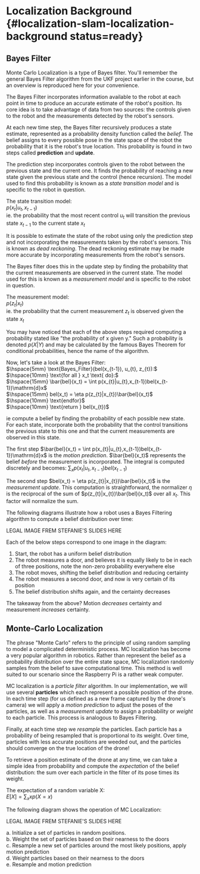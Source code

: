 # Localization Background {#localization-slam-localization-background status=ready}

## Bayes Filter
Monte Carlo Localization is a type of Bayes filter. You'll remember the general Bayes Filter algorithm from the UKF project earlier in the course, but an overview is reproduced here for your convenience.

The Bayes Filter incorporates information available to the robot at each point in time to produce an accurate estimate of the robot's position. Its core idea is to take advantage of data from two sources: the controls given to the robot and the measurements detected by the robot's sensors.

At each new time step, the Bayes filter recursively produces a state estimate, represented as a probability density function called the *belief.* The belief assigns to every possible pose in the state space of the robot the probability that it is the robot's true location. This probability is found in two steps called **prediction** and **update**.

The prediction step incorporates controls given to the robot between the previous state and the current one. It finds the probability of reaching a new state given the previous state and the control (hence recursion). The model used to find this probability is known as a *state transition model* and is specific to the robot in question.

The state transition model:  
$p(x_{t}|u_{t},x_{t-1})$  
ie. the probability that the most recent control $u_t$ will transition the previous state $x_{t-1}$ to the current state $x_t$

It is possible to estimate the state of the robot using only the prediction step and not incorporating the measurements taken by the robot's sensors. This is known as *dead reckoning*. The dead reckoning estimate may be made more accurate by incorporating measurements from the robot's sensors.

The Bayes filter does this in the update step by finding the probability that the current measurements are observed in the current state. The model used for this is known as a *measurement model* and is specific to the robot in question.

The measurement model:  
$p(z_{t}|x_{t})$  
ie. the probability that the current measurement $z_t$ is observed given the state $x_t$  

You may have noticed that each of the above steps required computing a probability stated like "the probability of x given y." Such a probability is denoted $p(X|Y)$ and may be calculated by the famous Bayes Theorem for conditional probabilities, hence the name of the algorithm.

Now, let's take a look at the Bayes Filter:  
$\hspace{5mm} \text{Bayes_Filter}(bel(x_{t-1}), u_{t}, z_{t}):$  
$\hspace{10mm} \text{for all } x_t \text{ do}:$  
$\hspace{15mm} \bar{bel}(x_t) = \int p(x_{t}|u_{t},x_{t-1})bel(x_{t-1})\mathrm{d}x$  
$\hspace{15mm} bel(x_t) = \eta p(z_{t}|x_{t})\bar{bel}(x_t)$  
$\hspace{10mm} \text{endfor}$  
$\hspace{10mm} \text{return } bel(x_{t})$  

ie compute a belief by finding the probability of each possible new state. For each state, incorporate both the probability that the control transitions the previous state to this one and that the current measurements are observed in this state.

The first step $\bar{bel}(x_t) = \int p(x_{t}|u_{t},x_{t-1})bel(x_{t-1})\mathrm{d}x$  is the *motion prediction*. $\bar{bel}(x_t)$ represents the belief *before* the measurement is incorporated. The integral is computed discretely and becomes:
$\sum_x{p(x_t|u_t,x_{t-1})bel(x_{t-1})}$

The second step $bel(x_t) = \eta p(z_{t}|x_{t})\bar{bel}(x_t)$ is the *measurement update*. This computation is straightforward, the normalizer $\eta$ is the reciprocal of the sum of $p(z_{t}|x_{t})\bar{bel}(x_t)$ over all $x_t$. This factor will normalize the sum.

The following diagrams illustrate how a robot uses a Bayes Filtering algorithm to compute a belief distribution over time:  

LEGAL IMAGE FREM STEFANIE'S SLIDES HERE  

Each of the below steps correspond to one image in the diagram:

1. Start, the robot has a uniform belief distribution  
2. The robot measures a door, and believes it is equally likely to be in each of three positions, note the non-zero probability everywhere else
3. The robot moves, shifting the belief distribution and reducing certainty
4. The robot measures a second door, and now is very certain of its position
5. The belief distribution shifts again, and the certainty decreases

The takeaway from the above? Motion *decreases* certainty and measurement *increases* certainty.

## Monte-Carlo Localization
The phrase "Monte Carlo" refers to the principle of using random sampling to model a complicated deterministic process. MC localization has become a very popular algorithm in robotics. Rather than represent the belief as a probability distribution over the entire state space, MC localization randomly samples from the belief to save computational time. This method is well suited to our scenario since the Raspberry Pi is a rather weak computer.

MC localization is a *particle filter* algorithm. In our implementation, we will use several **particles** which each represent a possible position of the drone. In each time step (for us defined as a new frame captured by the drone's camera) we will apply a *motion prediction* to adjust the poses of the particles, as well as a *measurement update* to assign a probability or *weight* to each particle. This process is analogous to Bayes Filtering.

Finally, at each time step we *resample* the particles. Each particle has a probability of being resampled that is proportional to its weight. Over time, particles with less accurate positions are weeded out, and the particles should converge on the true location of the drone!

To retrieve a position estimate of the drone at any time, we can take a simple idea from probability and compute the *expectation* of the belief distribution: the sum over each particle in the filter of its pose times its weight.

The expectation of a random variable X:  
$E[X] = \sum_x{xp(X=x)}$

The following diagram shows the operation of MC Localization:  

LEGAL IMAGE FREM STEFANIE'S SLIDES HERE

 a. Initialize a set of particles in random positions.  
 b. Weight the set of particles based on their nearness to the doors  
 c. Resample a new set of particles around the most likely positions, apply motion prediction  
 d. Weight particles based on their nearness to the doors  
 e. Resample and motion prediction  
